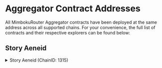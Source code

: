 # Aggregator Contract Addresses

All MimbokuRouter Aggregator contracts have been deployed at the same address across all supported chains. For your convenience, the full list of contracts and their respective explorers can be found below:

## Story Aeneid

<details>

<summary>Story Aeneid (ChainID: 1315)</summary>

* **MimbokuRouter:** [`0x6205da3e7f7233AaE627CaB247A39829a28A73Fb`](https://aeneid.storyscan.io/address/0x6205da3e7f7233AaE627CaB247A39829a28A73Fb)

</details>
